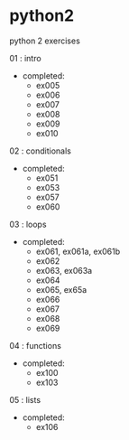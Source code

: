 # python2
python 2 exercises

01 : intro
- completed:
  - ex005
  - ex006
  - ex007
  - ex008
  - ex009
  - ex010

02 : conditionals
- completed:
  - ex051
  - ex053
  - ex057
  - ex060

03 : loops
- completed:
  - ex061, ex061a, ex061b
  - ex062
  - ex063, ex063a
  - ex064
  - ex065, ex65a
  - ex066
  - ex067
  - ex068
  - ex069

04 : functions
- completed:
  - ex100
  - ex103

05 : lists
- completed:
  - ex106
